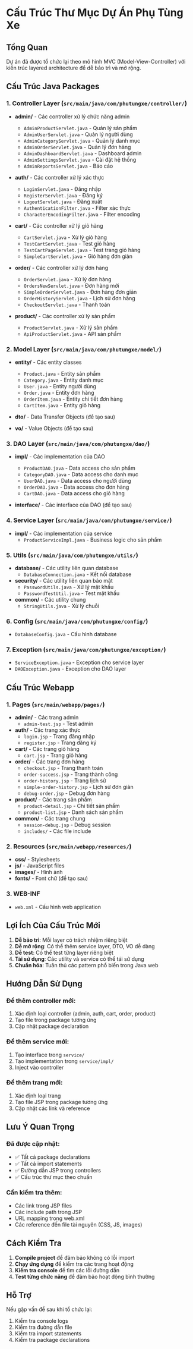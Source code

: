 # Cấu Trúc Thư Mục Dự Án Phụ Tùng Xe

## Tổng Quan
Dự án đã được tổ chức lại theo mô hình MVC (Model-View-Controller) với kiến trúc layered architecture để dễ bảo trì và mở rộng.

## Cấu Trúc Java Packages

### 1. Controller Layer (`src/main/java/com/phutungxe/controller/`)
- **admin/** - Các controller xử lý chức năng admin
  - `AdminProductServlet.java` - Quản lý sản phẩm
  - `AdminUserServlet.java` - Quản lý người dùng
  - `AdminCategoryServlet.java` - Quản lý danh mục
  - `AdminOrderServlet.java` - Quản lý đơn hàng
  - `AdminDashboardServlet.java` - Dashboard admin
  - `AdminSettingsServlet.java` - Cài đặt hệ thống
  - `AdminReportsServlet.java` - Báo cáo

- **auth/** - Các controller xử lý xác thực
  - `LoginServlet.java` - Đăng nhập
  - `RegisterServlet.java` - Đăng ký
  - `LogoutServlet.java` - Đăng xuất
  - `AuthenticationFilter.java` - Filter xác thực
  - `CharacterEncodingFilter.java` - Filter encoding

- **cart/** - Các controller xử lý giỏ hàng
  - `CartServlet.java` - Xử lý giỏ hàng
  - `TestCartServlet.java` - Test giỏ hàng
  - `TestCartPageServlet.java` - Test trang giỏ hàng
  - `SimpleCartServlet.java` - Giỏ hàng đơn giản

- **order/** - Các controller xử lý đơn hàng
  - `OrderServlet.java` - Xử lý đơn hàng
  - `OrdersNewServlet.java` - Đơn hàng mới
  - `SimpleOrderServlet.java` - Đơn hàng đơn giản
  - `OrderHistoryServlet.java` - Lịch sử đơn hàng
  - `CheckoutServlet.java` - Thanh toán

- **product/** - Các controller xử lý sản phẩm
  - `ProductServlet.java` - Xử lý sản phẩm
  - `ApiProductServlet.java` - API sản phẩm

### 2. Model Layer (`src/main/java/com/phutungxe/model/`)
- **entity/** - Các entity classes
  - `Product.java` - Entity sản phẩm
  - `Category.java` - Entity danh mục
  - `User.java` - Entity người dùng
  - `Order.java` - Entity đơn hàng
  - `OrderItem.java` - Entity chi tiết đơn hàng
  - `CartItem.java` - Entity giỏ hàng

- **dto/** - Data Transfer Objects (để tạo sau)
- **vo/** - Value Objects (để tạo sau)

### 3. DAO Layer (`src/main/java/com/phutungxe/dao/`)
- **impl/** - Các implementation của DAO
  - `ProductDAO.java` - Data access cho sản phẩm
  - `CategoryDAO.java` - Data access cho danh mục
  - `UserDAO.java` - Data access cho người dùng
  - `OrderDAO.java` - Data access cho đơn hàng
  - `CartDAO.java` - Data access cho giỏ hàng

- **interface/** - Các interface của DAO (để tạo sau)

### 4. Service Layer (`src/main/java/com/phutungxe/service/`)
- **impl/** - Các implementation của service
  - `ProductServiceImpl.java` - Business logic cho sản phẩm

### 5. Utils (`src/main/java/com/phutungxe/utils/`)
- **database/** - Các utility liên quan database
  - `DatabaseConnection.java` - Kết nối database
- **security/** - Các utility liên quan bảo mật
  - `PasswordUtils.java` - Xử lý mật khẩu
  - `PasswordTestUtil.java` - Test mật khẩu
- **common/** - Các utility chung
  - `StringUtils.java` - Xử lý chuỗi

### 6. Config (`src/main/java/com/phutungxe/config/`)
- `DatabaseConfig.java` - Cấu hình database

### 7. Exception (`src/main/java/com/phutungxe/exception/`)
- `ServiceException.java` - Exception cho service layer
- `DAOException.java` - Exception cho DAO layer

## Cấu Trúc Webapp

### 1. Pages (`src/main/webapp/pages/`)
- **admin/** - Các trang admin
  - `admin-test.jsp` - Test admin
- **auth/** - Các trang xác thực
  - `login.jsp` - Trang đăng nhập
  - `register.jsp` - Trang đăng ký
- **cart/** - Các trang giỏ hàng
  - `cart.jsp` - Trang giỏ hàng
- **order/** - Các trang đơn hàng
  - `checkout.jsp` - Trang thanh toán
  - `order-success.jsp` - Trang thành công
  - `order-history.jsp` - Trang lịch sử
  - `simple-order-history.jsp` - Lịch sử đơn giản
  - `debug-order.jsp` - Debug đơn hàng
- **product/** - Các trang sản phẩm
  - `product-detail.jsp` - Chi tiết sản phẩm
  - `product-list.jsp` - Danh sách sản phẩm
- **common/** - Các trang chung
  - `session-debug.jsp` - Debug session
  - `includes/` - Các file include

### 2. Resources (`src/main/webapp/resources/`)
- **css/** - Stylesheets
- **js/** - JavaScript files
- **images/** - Hình ảnh
- **fonts/** - Font chữ (để tạo sau)

### 3. WEB-INF
- `web.xml` - Cấu hình web application

## Lợi Ích Của Cấu Trúc Mới

1. **Dễ bảo trì**: Mỗi layer có trách nhiệm riêng biệt
2. **Dễ mở rộng**: Có thể thêm service layer, DTO, VO dễ dàng
3. **Dễ test**: Có thể test từng layer riêng biệt
4. **Tái sử dụng**: Các utility và service có thể tái sử dụng
5. **Chuẩn hóa**: Tuân thủ các pattern phổ biến trong Java web

## Hướng Dẫn Sử Dụng

### Để thêm controller mới:
1. Xác định loại controller (admin, auth, cart, order, product)
2. Tạo file trong package tương ứng
3. Cập nhật package declaration

### Để thêm service mới:
1. Tạo interface trong `service/`
2. Tạo implementation trong `service/impl/`
3. Inject vào controller

### Để thêm trang mới:
1. Xác định loại trang
2. Tạo file JSP trong package tương ứng
3. Cập nhật các link và reference

## Lưu Ý Quan Trọng

### Đã được cập nhật:
- ✅ Tất cả package declarations
- ✅ Tất cả import statements
- ✅ Đường dẫn JSP trong controllers
- ✅ Cấu trúc thư mục theo chuẩn

### Cần kiểm tra thêm:
- Các link trong JSP files
- Các include path trong JSP
- URL mapping trong web.xml
- Các reference đến file tài nguyên (CSS, JS, images)

## Cách Kiểm Tra

1. **Compile project** để đảm bảo không có lỗi import
2. **Chạy ứng dụng** để kiểm tra các trang hoạt động
3. **Kiểm tra console** để tìm các lỗi đường dẫn
4. **Test từng chức năng** để đảm bảo hoạt động bình thường

## Hỗ Trợ

Nếu gặp vấn đề sau khi tổ chức lại:
1. Kiểm tra console logs
2. Kiểm tra đường dẫn file
3. Kiểm tra import statements
4. Kiểm tra package declarations
